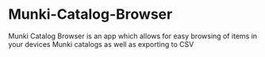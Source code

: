 # Munki-Catalog-Browser
Munki Catalog Browser is an app which allows for easy browsing of items in your devices Munki catalogs as well as exporting to CSV
